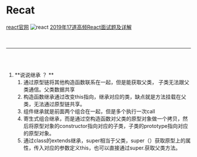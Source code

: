  # Recat 
 [react官网](https://react.docschina.org/)
 ![react](https://gimg2.baidu.com/image_search/src=http%3A%2F%2Fupload-images.jianshu.io%2Fupload_images%2F544385-826e7b97a5760c91.JPG%3FimageMogr2%2Fauto-orient%2Fstrip%257CimageView2%2F2%2Fw%2F1240&refer=http%3A%2F%2Fupload-images.jianshu.io&app=2002&size=f9999,10000&q=a80&n=0&g=0n&fmt=auto?sec=1658104469&t=49c8bfa2fab26f66afbde5e46eae392a)
   [2019年17道高频React面试题及详解](https://juejin.cn/post/6844903922453200904#heading-3)
 <br>
 <br>
 <br>
 ___
 <br>
 <br>

 1. **说说继承 ？ **   
    1. 通过原型链将其他构造函数联系在一起，但是能获取父类， 子类无法跟父类通信。父类数据共享
    2. 构造函数继承通过改变this指向，继承对应的类，缺点就是方法挂载在父类，无法通过原型链共享。
    3. 组件继承就是前面两个组合在一起，但是多个执行一次call
    4. 寄生式组合继承，而是通过空构造函数对父类的原型对象做一个拷贝，然后将原型对象的constructor指向对应的子类，子类的prototype指向对应的原型对象。
    5. 通过class的extends继承，super相当于父类，super（）获取原型上的属性，传入对应的参数定义this，也可以直接通过super.获取父类方法。